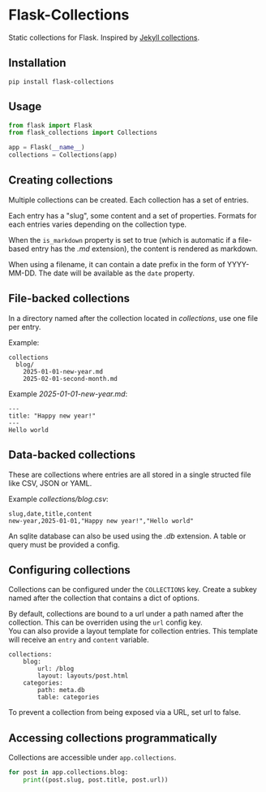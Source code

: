 # Flask-Collections

Static collections for Flask. Inspired by [Jekyll collections](https://jekyllrb.com/docs/collections/).

## Installation

    pip install flask-collections

## Usage

```python
from flask import Flask
from flask_collections import Collections

app = Flask(__name__)
collections = Collections(app)
```

## Creating collections

Multiple collections can be created. Each collection has a set of entries.

Each entry has a "slug", some content and a set of properties. Formats for each entries varies depending on the collection type.

When the `is_markdown` property is set to true (which is automatic if a file-based entry has the *.md* extension), the content is rendered as markdown.

When using a filename, it can contain a date prefix in the form of YYYY-MM-DD. The date will be available as the `date` property.

## File-backed collections

In a directory named after the collection located in *collections*, use one file per entry.

Example:

```
collections
  blog/
    2025-01-01-new-year.md
    2025-02-01-second-month.md
```

Example *2025-01-01-new-year.md*:

```
---
title: "Happy new year!"
---
Hello world
```

## Data-backed collections

These are collections where entries are all stored in a single structed file like CSV, JSON or YAML.

Example *collections/blog.csv*:

```
slug,date,title,content
new-year,2025-01-01,"Happy new year!","Hello world"
```

An sqlite database can also be used using the *.db* extension. A table or query must be provided a config.

## Configuring collections

Collections can be configured under the `COLLECTIONS` key. Create a subkey named after the collection that contains a dict of options.

By default, collections are bound to a url under a path named after the collection. This can be overriden using the `url` config key.  
You can also provide a layout template for collection entries. This template will receive an `entry` and `content` variable.

```
collections:
    blog:
        url: /blog
        layout: layouts/post.html
    categories:
        path: meta.db
        table: categories
```

To prevent a collection from being exposed via a URL, set url to false.

## Accessing collections programmatically

Collections are accessible under `app.collections`.

```py
for post in app.collections.blog:
    print((post.slug, post.title, post.url))
```